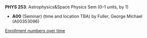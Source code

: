 **PHYS 253**: Astrophysics&Space Physics Sem (0–1 units, by 1)

- **A00** (Seminar) (time and location TBA) by Fuller, George Michael (A00353096)

[Enrollment numbers over time](./PHYS253.tsv)
